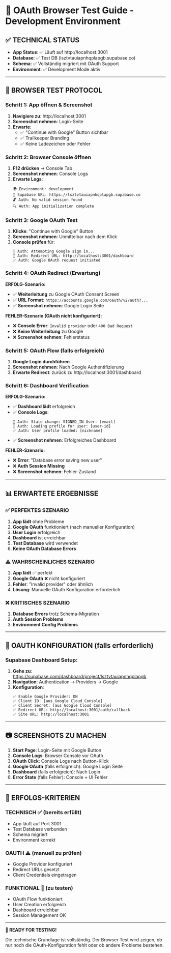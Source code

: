 # 🔐 OAuth Browser Test Guide - Development Environment

## ✅ TECHNICAL STATUS 
- **App Status**: ✅ Läuft auf http://localhost:3001
- **Database**: ✅ Test DB (lsztvtauiapnhqplapgb.supabase.co) 
- **Schema**: ✅ Vollständig migriert mit OAuth Support
- **Environment**: ✅ Development Mode aktiv

---

## 🧪 BROWSER TEST PROTOCOL

### Schritt 1: App öffnen & Screenshot
1. **Navigiere zu**: http://localhost:3001
2. **Screenshot nehmen**: Login-Seite
3. **Erwarte**:
   - ✅ "Continue with Google" Button sichtbar
   - ✅ Trailkeeper Branding
   - ✅ Keine Ladezeichen oder Fehler

### Schritt 2: Browser Console öffnen
1. **F12 drücken** → Console Tab
2. **Screenshot nehmen**: Console Logs
3. **Erwarte Logs**:
   ```
   🌍 Environment: development
   🔗 Supabase URL: https://lsztvtauiapnhqplapgb.supabase.co  
   🔓 Auth: No valid session found
   🔍 Auth: App initialization complete
   ```

### Schritt 3: Google OAuth Test
1. **Klicke**: "Continue with Google" Button
2. **Screenshot nehmen**: Unmittelbar nach dem Klick
3. **Console prüfen** für:
   ```
   🔑 Auth: Attempting Google sign in...
   🔗 Auth: Redirect URL: http://localhost:3001/dashboard
   ✅ Auth: Google OAuth request initiated
   ```

### Schritt 4: OAuth Redirect (Erwartung)
**ERFOLG-Szenario:**
- ✅ **Weiterleitung** zu Google OAuth Consent Screen
- ✅ **URL Format**: `https://accounts.google.com/oauth/v2/auth?...`
- ✅ **Screenshot nehmen**: Google Login Seite

**FEHLER-Szenario (OAuth nicht konfiguriert):**
- ❌ **Console Error**: `Invalid provider` oder `400 Bad Request`
- ❌ **Keine Weiterleitung** zu Google
- ❌ **Screenshot nehmen**: Fehlerstatus

### Schritt 5: OAuth Flow (falls erfolgreich)
1. **Google Login durchführen**
2. **Screenshot nehmen**: Nach Google Authentifizierung
3. **Erwarte Redirect**: zurück zu http://localhost:3001/dashboard

### Schritt 6: Dashboard Verification
**ERFOLG-Szenario:**
- ✅ **Dashboard lädt** erfolgreich
- ✅ **Console Logs**:
   ```
   🔄 Auth: State change: SIGNED_IN User: [email]
   👤 Auth: Loading profile for user: [user-id]
   ✅ Auth: User profile loaded: [nickname]
   ```
- ✅ **Screenshot nehmen**: Erfolgreiches Dashboard

**FEHLER-Szenario:**
- ❌ **Error**: "Database error saving new user"
- ❌ **Auth Session Missing**
- ❌ **Screenshot nehmen**: Fehler-Zustand

---

## 📊 ERWARTETE ERGEBNISSE

### ✅ PERFEKTES SZENARIO
1. **App lädt** ohne Probleme
2. **Google OAuth** funktioniert (nach manueller Konfiguration)
3. **User Login** erfolgreich
4. **Dashboard** ist erreichbar
5. **Test Database** wird verwendet
6. **Keine OAuth Database Errors**

### ⚠️ WAHRSCHEINLICHES SZENARIO  
1. **App lädt** ✅ perfekt
2. **Google OAuth** ❌ nicht konfiguriert
3. **Fehler**: "Invalid provider" oder ähnlich
4. **Lösung**: Manuelle OAuth Konfiguration erforderlich

### ❌ KRITISCHES SZENARIO
1. **Database Errors** trotz Schema-Migration
2. **Auth Session Problems** 
3. **Environment Config Problems**

---

## 🔧 OAUTH KONFIGURATION (falls erforderlich)

### Supabase Dashboard Setup:
1. **Gehe zu**: https://supabase.com/dashboard/project/lsztvtauiapnhqplapgb
2. **Navigation**: Authentication → Providers → Google
3. **Konfiguration**:
   ```
   ✅ Enable Google Provider: ON
   ✅ Client ID: [aus Google Cloud Console]
   ✅ Client Secret: [aus Google Cloud Console]
   ✅ Redirect URL: http://localhost:3001/auth/callback  
   ✅ Site URL: http://localhost:3001
   ```

---

## 📷 SCREENSHOTS ZU MACHEN

1. **Start Page**: Login-Seite mit Google Button
2. **Console Logs**: Browser Console vor OAuth
3. **OAuth Click**: Console Logs nach Button-Klick  
4. **Google OAuth** (falls erfolgreich): Google Login Seite
5. **Dashboard** (falls erfolgreich): Nach Login
6. **Error State** (falls Fehler): Console + UI Fehler

---

## 🎯 ERFOLGS-KRITERIEN

### TECHNISCH ✅ (bereits erfüllt)
- App läuft auf Port 3001
- Test Database verbunden
- Schema migriert 
- Environment korrekt

### OAUTH ⚠️ (manuell zu prüfen)
- Google Provider konfiguriert
- Redirect URLs gesetzt
- Client Credentials eingetragen

### FUNKTIONAL 🧪 (zu testen)
- OAuth Flow funktioniert
- User Creation erfolgreich
- Dashboard erreichbar
- Session Management OK

---

**🚀 READY FOR TESTING!** 

Die technische Grundlage ist vollständig. Der Browser Test wird zeigen, ob nur noch die OAuth-Konfiguration fehlt oder ob andere Probleme bestehen.